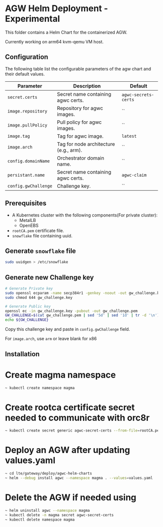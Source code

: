 # AGW Helm Deployment - Experimental

This folder contains a Helm Chart for the containerized AGW.

Currently working on arm64 kvm-qemu VM host.

## Configuration

The following table list the configurable parameters of the agw chart and their default values.

| Parameter        | Description     | Default   |
| ---              | ---             | ---       |
| `secret.certs` | Secret name containing agwc certs. | `agwc-secrets-certs` |
| `image.repository` | Repository for agwc images. | `` |
| `image.pullPolicy` | Pull policy for agwc images. | `` |
| `image.tag` | Tag for agwc image. | `latest` |
| `image.arch` | Tag for node architecture (e.g., arm). | `` |
| `config.domainName` | Orchestrator domain name. | `` |
| `persistant.name` | Secret name containing agwc certs. | `agwc-claim` |
| `config.gwChallenge` | Challenge key. | `` |

## Prerequisites

- A Kubernetes cluster with the following components(For private cluster):
    - MetalLB
    - OpenEBS
- `rootCA.pem` certificate file.
- `snowflake` file containing uuid.

## Generate `snowflake` file

```bash
sudo uuidgen > /etc/snowflake
```

## Generate new Challenge key

```bash
# Generate Private key
sudo openssl ecparam -name secp384r1 -genkey -noout -out gw_challenge.key
sudo chmod 644 gw_challenge.key

# Generate Public key
openssl ec -in gw_challenge.key -pubout -out gw_challenge.pem
GW_CHALLENGE=$(cat gw_challenge.pem | sed '5d' | sed '1d' | tr -d '\n')
echo ${GW_CHALLENGE}
```
Copy this challenge key and paste in `config.gwChallenge` field.

For `image.arch`, use `arm` or leave blank for x86

## Installation

# Create magma namespace

```sh
~ kubectl create namespace magma
```

# Create rootca certificate secret needed to communicate with orc8r

```sh
~ kubectl create secret generic agwc-secret-certs --from-file=rootCA.pem=rootCA.pem --namespace magma
```

# Deploy an AGW after updating values.yaml

```sh
~ cd lte/gateway/deploy/agwc-helm-charts
~ helm --debug install agwc --namespace magma . --values=values.yaml
```

# Delete the AGW if needed using

```sh
~ helm uninstall agwc --namespace magma
~ kubectl delete -n magma secret agwc-secret-certs
~ kubectl delete namespace magma
```
